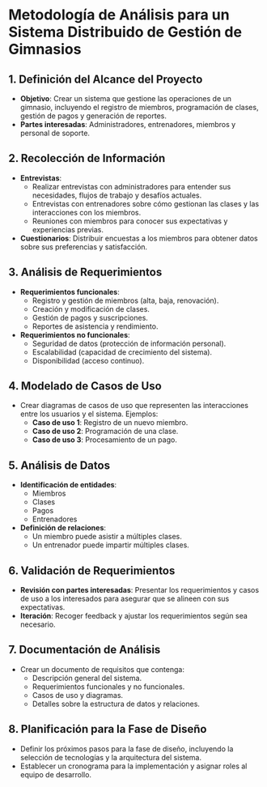 # Metodología de Análisis para un Sistema Distribuido de Gestión de Gimnasios

## 1. Definición del Alcance del Proyecto
- **Objetivo**: Crear un sistema que gestione las operaciones de un gimnasio, incluyendo el registro de miembros, programación de clases, gestión de pagos y generación de reportes.
- **Partes interesadas**: Administradores, entrenadores, miembros y personal de soporte.

## 2. Recolección de Información
- **Entrevistas**:
  - Realizar entrevistas con administradores para entender sus necesidades, flujos de trabajo y desafíos actuales.
  - Entrevistas con entrenadores sobre cómo gestionan las clases y las interacciones con los miembros.
  - Reuniones con miembros para conocer sus expectativas y experiencias previas.
- **Cuestionarios**: Distribuir encuestas a los miembros para obtener datos sobre sus preferencias y satisfacción.

## 3. Análisis de Requerimientos
- **Requerimientos funcionales**:
  - Registro y gestión de miembros (alta, baja, renovación).
  - Creación y modificación de clases.
  - Gestión de pagos y suscripciones.
  - Reportes de asistencia y rendimiento.
- **Requerimientos no funcionales**:
  - Seguridad de datos (protección de información personal).
  - Escalabilidad (capacidad de crecimiento del sistema).
  - Disponibilidad (acceso continuo).

## 4. Modelado de Casos de Uso
- Crear diagramas de casos de uso que representen las interacciones entre los usuarios y el sistema. Ejemplos:
  - **Caso de uso 1**: Registro de un nuevo miembro.
  - **Caso de uso 2**: Programación de una clase.
  - **Caso de uso 3**: Procesamiento de un pago.

## 5. Análisis de Datos
- **Identificación de entidades**:
  - Miembros
  - Clases
  - Pagos
  - Entrenadores
- **Definición de relaciones**:
  - Un miembro puede asistir a múltiples clases.
  - Un entrenador puede impartir múltiples clases.

## 6. Validación de Requerimientos
- **Revisión con partes interesadas**: Presentar los requerimientos y casos de uso a los interesados para asegurar que se alineen con sus expectativas.
- **Iteración**: Recoger feedback y ajustar los requerimientos según sea necesario.

## 7. Documentación de Análisis
- Crear un documento de requisitos que contenga:
  - Descripción general del sistema.
  - Requerimientos funcionales y no funcionales.
  - Casos de uso y diagramas.
  - Detalles sobre la estructura de datos y relaciones.

## 8. Planificación para la Fase de Diseño
- Definir los próximos pasos para la fase de diseño, incluyendo la selección de tecnologías y la arquitectura del sistema.
- Establecer un cronograma para la implementación y asignar roles al equipo de desarrollo.
